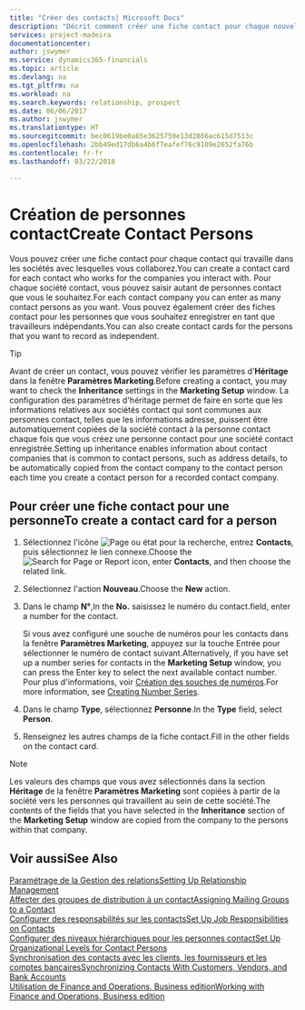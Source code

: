 ```yaml
---
title: "Créer des contacts| Microsoft Docs"
description: "Décrit comment créer une fiche contact pour chaque nouvelle personne ou nouveau prospect avec lequel vous collaborez ou entretenez des relations professionnelles."
services: project-madeira
documentationcenter: 
author: jswymer
ms.service: dynamics365-financials
ms.topic: article
ms.devlang: na
ms.tgt_pltfrm: na
ms.workload: na
ms.search.keywords: relationship, prospect
ms.date: 06/06/2017
ms.author: jswymer
ms.translationtype: HT
ms.sourcegitcommit: bec0619be0a65e3625759e13d2866ac615d7513c
ms.openlocfilehash: 2bb49ed17db6a4b6f7eafef76c9109e2652fa76b
ms.contentlocale: fr-fr
ms.lasthandoff: 03/22/2018

---
```

# <a name="create-contact-persons"></a><span data-ttu-id="4bf16-103">Création de personnes contact</span><span class="sxs-lookup"><span data-stu-id="4bf16-103">Create Contact Persons</span></span>
<span data-ttu-id="4bf16-104">Vous pouvez créer une fiche contact pour chaque contact qui travaille dans les sociétés avec lesquelles vous collaborez.</span><span class="sxs-lookup"><span data-stu-id="4bf16-104">You can create a contact card for each contact who works for the companies you interact with.</span></span> <span data-ttu-id="4bf16-105">Pour chaque société contact, vous pouvez saisir autant de personnes contact que vous le souhaitez.</span><span class="sxs-lookup"><span data-stu-id="4bf16-105">For each contact company you can enter as many contact persons as you want.</span></span> <span data-ttu-id="4bf16-106">Vous pouvez également créer des fiches contact pour les personnes que vous souhaitez enregistrer en tant que travailleurs indépendants.</span><span class="sxs-lookup"><span data-stu-id="4bf16-106">You can also create contact cards for the persons that you want to record as independent.</span></span>

> [!TIP]  
>   <span data-ttu-id="4bf16-107">Avant de créer un contact, vous pouvez vérifier les paramètres d'**Héritage** dans la fenêtre **Paramètres Marketing**.</span><span class="sxs-lookup"><span data-stu-id="4bf16-107">Before creating a contact, you may want to check the **Inheritance** settings in the **Marketing Setup** window.</span></span> <span data-ttu-id="4bf16-108">La configuration des paramètres d'héritage permet de faire en sorte que les informations relatives aux sociétés contact qui sont communes aux personnes contact, telles que les informations adresse, puissent être automatiquement copiées de la société contact à la personne contact chaque fois que vous créez une personne contact pour une société contact enregistrée.</span><span class="sxs-lookup"><span data-stu-id="4bf16-108">Setting up inheritance enables information about contact companies that is common to contact persons, such as address details, to be automatically copied from the contact company to the contact person each time you create a contact person for a recorded contact company.</span></span>

## <a name="to-create-a-contact-card-for-a-person"></a><span data-ttu-id="4bf16-109">Pour créer une fiche contact pour une personne</span><span class="sxs-lookup"><span data-stu-id="4bf16-109">To create a contact card for a person</span></span>
1. <span data-ttu-id="4bf16-110">Sélectionnez l'icône ![Page ou état pour la recherche](media/ui-search/search_small.png "Page ou état pour la recherche"), entrez **Contacts**, puis sélectionnez le lien connexe.</span><span class="sxs-lookup"><span data-stu-id="4bf16-110">Choose the ![Search for Page or Report](media/ui-search/search_small.png "Search for Page or Report icon") icon, enter **Contacts**, and then choose the related link.</span></span>
2. <span data-ttu-id="4bf16-111">Sélectionnez l'action **Nouveau**.</span><span class="sxs-lookup"><span data-stu-id="4bf16-111">Choose the **New** action.</span></span>
3. <span data-ttu-id="4bf16-112">Dans le champ **N°**,</span><span class="sxs-lookup"><span data-stu-id="4bf16-112">In the **No.**</span></span> <span data-ttu-id="4bf16-113">saisissez le numéro du contact.</span><span class="sxs-lookup"><span data-stu-id="4bf16-113">field, enter a number for the contact.</span></span>

    <span data-ttu-id="4bf16-114">Si vous avez configuré une souche de numéros pour les contacts dans la fenêtre **Paramètres Marketing**, appuyez sur la touche Entrée pour sélectionner le numéro de contact suivant.</span><span class="sxs-lookup"><span data-stu-id="4bf16-114">Alternatively, if you have set up a number series for contacts in the **Marketing Setup** window, you can press the Enter key to select the next available contact number.</span></span> <span data-ttu-id="4bf16-115">Pour plus d'informations, voir [Création des souches de numéros](ui-create-number-series.md).</span><span class="sxs-lookup"><span data-stu-id="4bf16-115">For more information, see [Creating Number Series](ui-create-number-series.md).</span></span>
4. <span data-ttu-id="4bf16-116">Dans le champ **Type**, sélectionnez **Personne**.</span><span class="sxs-lookup"><span data-stu-id="4bf16-116">In the **Type** field, select **Person**.</span></span>
5. <span data-ttu-id="4bf16-117">Renseignez les autres champs de la fiche contact.</span><span class="sxs-lookup"><span data-stu-id="4bf16-117">Fill in the other fields on the contact card.</span></span>

> [!NOTE]  
>   <span data-ttu-id="4bf16-118">Les valeurs des champs que vous avez sélectionnés dans la section **Héritage** de la fenêtre **Paramètres Marketing** sont copiées à partir de la société vers les personnes qui travaillent au sein de cette société.</span><span class="sxs-lookup"><span data-stu-id="4bf16-118">The contents of the fields that you have selected in the **Inheritance** section of the **Marketing Setup** window are copied from the company to the persons within that company.</span></span>

## <a name="see-also"></a><span data-ttu-id="4bf16-119">Voir aussi</span><span class="sxs-lookup"><span data-stu-id="4bf16-119">See Also</span></span>
[<span data-ttu-id="4bf16-120">Paramétrage de la Gestion des relations</span><span class="sxs-lookup"><span data-stu-id="4bf16-120">Setting Up Relationship Management</span></span>](marketing-setup-marketing.md)  
[<span data-ttu-id="4bf16-121">Affecter des groupes de distribution à un contact</span><span class="sxs-lookup"><span data-stu-id="4bf16-121">Assigning Mailing Groups to a Contact</span></span>](marketing-mailing-groups.md#AssignMailGroupContact)  
[<span data-ttu-id="4bf16-122">Configurer des responsabilités sur les contacts</span><span class="sxs-lookup"><span data-stu-id="4bf16-122">Set Up Job Responsibilities on Contacts</span></span>](marketing-job-responsibilities.md)  
[<span data-ttu-id="4bf16-123">Configurer des niveaux hiérarchiques pour les personnes contact</span><span class="sxs-lookup"><span data-stu-id="4bf16-123">Set Up Organizational Levels for Contact Persons</span></span>](marketing-organizational-levels.md)  
[<span data-ttu-id="4bf16-124">Synchronisation des contacts avec les clients, les fournisseurs et les comptes bancaires</span><span class="sxs-lookup"><span data-stu-id="4bf16-124">Synchronizing Contacts With Customers, Vendors, and Bank Accounts</span></span>](marketing-synchronize-contacts-customers-vendors-bank-accounts.md)  
[<span data-ttu-id="4bf16-125">Utilisation de Finance and Operations, Business edition</span><span class="sxs-lookup"><span data-stu-id="4bf16-125">Working with Finance and Operations, Business edition</span></span>](ui-work-product.md)  

